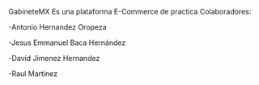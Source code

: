 GabineteMX
Es una plataforma E-Commerce de practica Colaboradores:

-Antonio Hernandez Oropeza

-Jesus Emmanuel Baca Hernández

-David Jimenez Hernandez

-Raul Martinez
